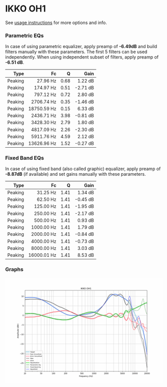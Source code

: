 # IKKO OH1
See [usage instructions](https://github.com/jaakkopasanen/AutoEq#usage) for more options and info.

### Parametric EQs
In case of using parametric equalizer, apply preamp of **-6.49dB** and build filters manually
with these parameters. The first 5 filters can be used independently.
When using independent subset of filters, apply preamp of **-6.51 dB**.

| Type    | Fc          |    Q | Gain     |
|--------:|------------:|-----:|---------:|
| Peaking | 27.96 Hz    | 0.68 | 1.22 dB  |
| Peaking | 174.97 Hz   | 0.51 | -2.71 dB |
| Peaking | 797.12 Hz   | 0.72 | 2.80 dB  |
| Peaking | 2706.74 Hz  | 0.35 | -1.46 dB |
| Peaking | 18750.59 Hz | 0.15 | 6.33 dB  |
| Peaking | 2436.71 Hz  | 3.98 | -0.81 dB |
| Peaking | 3428.30 Hz  | 2.79 | 1.80 dB  |
| Peaking | 4817.09 Hz  | 2.26 | -2.30 dB |
| Peaking | 5911.76 Hz  | 4.59 | 2.12 dB  |
| Peaking | 13626.96 Hz | 1.52 | -0.27 dB |

### Fixed Band EQs
In case of using fixed band (also called graphic) equalizer, apply preamp of **-8.87dB**
(if available) and set gains manually with these parameters.

| Type    | Fc          |    Q | Gain     |
|--------:|------------:|-----:|---------:|
| Peaking | 31.25 Hz    | 1.41 | 1.34 dB  |
| Peaking | 62.50 Hz    | 1.41 | -0.45 dB |
| Peaking | 125.00 Hz   | 1.41 | -1.95 dB |
| Peaking | 250.00 Hz   | 1.41 | -2.17 dB |
| Peaking | 500.00 Hz   | 1.41 | 0.93 dB  |
| Peaking | 1000.00 Hz  | 1.41 | 1.79 dB  |
| Peaking | 2000.00 Hz  | 1.41 | -0.84 dB |
| Peaking | 4000.00 Hz  | 1.41 | -0.73 dB |
| Peaking | 8000.00 Hz  | 1.41 | 3.03 dB  |
| Peaking | 16000.01 Hz | 1.41 | 8.53 dB  |

### Graphs
![](./IKKO%20OH1.png)
